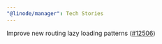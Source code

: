 ```yaml
---
"@linode/manager": Tech Stories
---
```


Improve new routing lazy loading patterns ([#12506](https://github.com/linode/manager/pull/12506))

